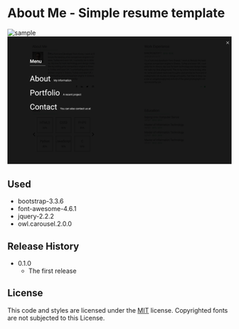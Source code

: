 # About Me - Simple resume template

![sample](/img/1.png)
![sample](/img/2.png)


## Used

- bootstrap-3.3.6
- font-awesome-4.6.1
- jquery-2.2.2
- owl.carousel.2.0.0


## Release History

- 0.1.0
  - The first release

## License

This code and styles are licensed under the [MIT](LICENSE) license. Copyrighted fonts are not subjected to this License.
